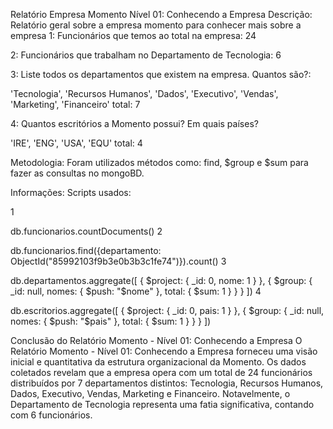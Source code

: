 Relatório Empresa Momento
Nível 01: Conhecendo a Empresa
Descrição: Relatório geral sobre a empresa momento para conhecer mais sobre a empresa
1: Funcionários que temos ao total na empresa: 24

2: Funcionários que trabalham no Departamento de Tecnologia: 6

3: Liste todos os departamentos que existem na empresa. Quantos são?:

'Tecnologia',
'Recursos Humanos',
'Dados',
'Executivo',
'Vendas',
'Marketing',
'Financeiro'
total: 7

4: Quantos escritórios a Momento possui? Em quais países?

'IRE',
'ENG',
'USA',
'EQU'
total: 4

Metodologia:
Foram utilizados métodos como: find, $group e $sum para fazer as consultas no mongoBD.

Informações:
Scripts usados:

1

db.funcionarios.countDocuments()
2

db.funcionarios.find({departamento: ObjectId("85992103f9b3e0b3b3c1fe74")}).count()
3

db.departamentos.aggregate([
  { $project: { _id: 0, nome: 1 } },
  { 
    $group: {
      _id: null,
      nomes: { $push: "$nome" },
      total: { $sum: 1 }
    }
  }
])
4

db.escritorios.aggregate([
  { $project: { _id: 0, pais: 1 } },
  { 
    $group: {
      _id: null,
      nomes: { $push: "$pais" },
      total: { $sum: 1 }
    }
  }
])

Conclusão do Relatório Momento - Nível 01: Conhecendo a Empresa
O Relatório Momento - Nível 01: Conhecendo a Empresa forneceu uma visão inicial e quantitativa da estrutura organizacional da Momento. Os dados coletados revelam que a empresa opera com um total de 24 funcionários distribuídos por 7 departamentos distintos: Tecnologia, Recursos Humanos, Dados, Executivo, Vendas, Marketing e Financeiro. Notavelmente, o Departamento de Tecnologia representa uma fatia significativa, contando com 6 funcionários.
